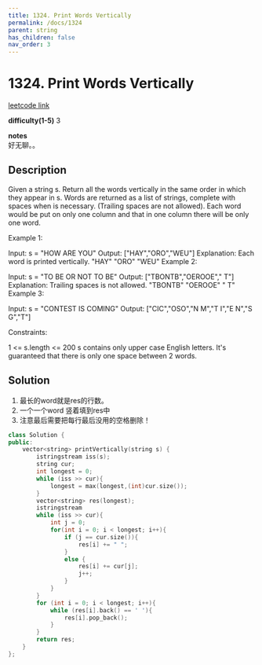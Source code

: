 ```yaml
---
title: 1324. Print Words Vertically
permalink: /docs/1324
parent: string
has_children: false
nav_order: 3
---
```

# 1324. Print Words Vertically
[leetcode link](https://leetcode.com/problems/print-words-vertically/)

**difficulty(1-5)** 
3

**notes**   
好无聊。。

## Description
Given a string s. Return all the words vertically in the same order in which they appear in s.
Words are returned as a list of strings, complete with spaces when is necessary. (Trailing spaces are not allowed).
Each word would be put on only one column and that in one column there will be only one word.

 

Example 1:

Input: s = "HOW ARE YOU"
Output: ["HAY","ORO","WEU"]
Explanation: Each word is printed vertically. 
 "HAY"
 "ORO"
 "WEU"
Example 2:

Input: s = "TO BE OR NOT TO BE"
Output: ["TBONTB","OEROOE","   T"]
Explanation: Trailing spaces is not allowed. 
"TBONTB"
"OEROOE"
"   T"
Example 3:

Input: s = "CONTEST IS COMING"
Output: ["CIC","OSO","N M","T I","E N","S G","T"]
 

Constraints:

1 <= s.length <= 200
s contains only upper case English letters.
It's guaranteed that there is only one space between 2 words.

## Solution
1. 最长的word就是res的行数。
2. 一个一个word 竖着填到res中
3. 注意最后需要把每行最后没用的空格删除！


```c++
class Solution {
public:
    vector<string> printVertically(string s) {
        istringstream iss(s);
        string cur;
        int longest = 0;
        while (iss >> cur){
            longest = max(longest,(int)cur.size());
        }
        vector<string> res(longest);
        istringstream
        while (iss >> cur){
            int j = 0;
            for(int i = 0; i < longest; i++){
                if (j == cur.size()){
                    res[i] += " ";
                }
                else {
                    res[i] += cur[j];
                    j++;
                }
            }
        }
        for (int i = 0; i < longest; i++){
            while (res[i].back() == ' '){
                res[i].pop_back();
            }
        }
        return res;
    }
};
```

<!-- 
Default label
{: .label }

Blue label
{: .label .label-blue }

Stable
{: .label .label-green }

New release
{: .label .label-purple }

Coming soon
{: .label .label-yellow }

Deprecated
{: .label .label-red } -->
